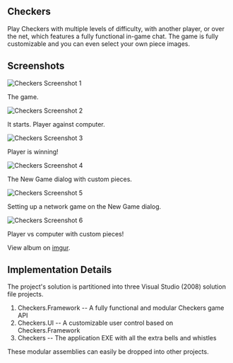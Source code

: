 Checkers
--------

Play Checkers with multiple levels of difficulty, with another player, or over
the net, which features a fully functional in-game chat. The game is fully
customizable and you can even select your own piece images.


Screenshots
-----------

![Checkers Screenshot 1](http://i.imgur.com/8FY7V.png)

The game.


![Checkers Screenshot 2](http://i.imgur.com/9k3qc.png)

It starts. Player against computer.


![Checkers Screenshot 3](http://i.imgur.com/ekLYk.png)

Player is winning!


![Checkers Screenshot 4](http://i.imgur.com/ymOqp.png)

The New Game dialog with custom pieces.


![Checkers Screenshot 5](http://i.imgur.com/6EFCR.png)

Setting up a network game on the New Game dialog.


![Checkers Screenshot 6](http://i.imgur.com/nrPl8.png)

Player vs computer with custom pieces!


View album on [imgur](http://imgur.com/a/Lbf3q).


Implementation Details
----------------------

The project's solution is partitioned into three Visual Studio (2008) solution
file projects.
  
  1. Checkers.Framework -- A fully functional and modular Checkers game API
  2. Checkers.UI -- A customizable user control based on Checkers.Framework
  3. Checkers -- The application EXE with all the extra bells and whistles

These modular assemblies can easily be dropped into other projects.
